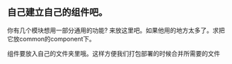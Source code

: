 ## 自己建立自己的组件吧。

你有几个模块想用一部分通用的功能? 来放这里吧。如果他用的地方太多了。求把它放common的component下。

组件要放入自己的文件夹里哦。这样方便我们打包部署的时候合并所需要的文件
